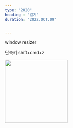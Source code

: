 ```yaml
---
type: "2020"
heading : "일기"
duration: "2022.OCT.09"


---
```

 


window resizer 

단축키 shift+cmd+z

<img src="/todo/images/windows-resizer.png" width=200>
